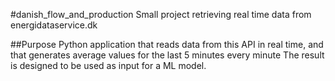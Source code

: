 #danish_flow_and_production
Small project retrieving real time data from energidataservice.dk

##Purpose
Python application that reads data from this API in real time, and that generates average values for the last 5 minutes every minute
The result is designed to be used as input for a ML model.